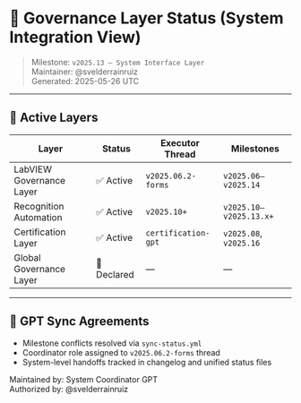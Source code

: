 # 🧱 Governance Layer Status (System Integration View)

> Milestone: `v2025.13 – System Interface Layer`  
> Maintainer: @svelderrainruiz  
> Generated: 2025-05-26 UTC

---

## 🧭 Active Layers

| Layer                     | Status       | Executor Thread        | Milestones |
|---------------------------|--------------|------------------------|------------|
| LabVIEW Governance Layer  | ✅ Active     | `v2025.06.2-forms`      | `v2025.06–v2025.14` |
| Recognition Automation    | ✅ Active     | `v2025.10+`             | `v2025.10–v2025.13.x+` |
| Certification Layer       | ✅ Active     | `certification-gpt`     | `v2025.08`, `v2025.16` |
| Global Governance Layer   | 🔘 Declared   | —                      | —          |

---

## 🔁 GPT Sync Agreements

- Milestone conflicts resolved via `sync-status.yml`
- Coordinator role assigned to `v2025.06.2-forms` thread
- System-level handoffs tracked in changelog and unified status files

Maintained by: System Coordinator GPT  
Authorized by: @svelderrainruiz
